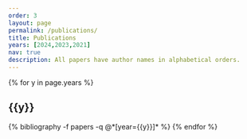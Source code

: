 ```yaml
---
order: 3
layout: page
permalink: /publications/
title: Publications
years: [2024,2023,2021]
nav: true
description: All papers have author names in alphabetical orders.
---
```


<div class="publications">

{% for y in page.years %}
  <h2 class="year">{{y}}</h2>
  {% bibliography -f papers -q @*[year={{y}}]* %}
{% endfor %}

</div>
